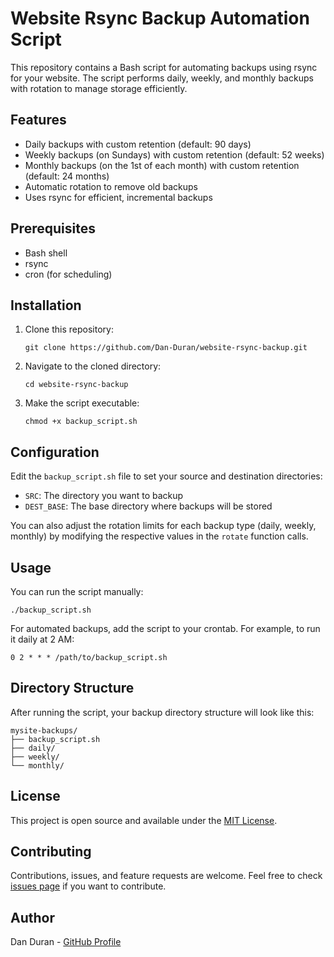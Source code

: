 # Website Rsync Backup Automation Script

This repository contains a Bash script for automating backups using rsync for your website. The script performs daily, weekly, and monthly backups with rotation to manage storage efficiently.

## Features

- Daily backups with custom retention (default: 90 days)
- Weekly backups (on Sundays) with custom retention (default: 52 weeks)
- Monthly backups (on the 1st of each month) with custom retention (default: 24 months)
- Automatic rotation to remove old backups
- Uses rsync for efficient, incremental backups

## Prerequisites

- Bash shell
- rsync
- cron (for scheduling)

## Installation

1. Clone this repository:
   ```
   git clone https://github.com/Dan-Duran/website-rsync-backup.git
   ```
2. Navigate to the cloned directory:
   ```
   cd website-rsync-backup
   ```
3. Make the script executable:
   ```
   chmod +x backup_script.sh
   ```

## Configuration

Edit the `backup_script.sh` file to set your source and destination directories:

- `SRC`: The directory you want to backup
- `DEST_BASE`: The base directory where backups will be stored

You can also adjust the rotation limits for each backup type (daily, weekly, monthly) by modifying the respective values in the `rotate` function calls.

## Usage

You can run the script manually:

```
./backup_script.sh
```

For automated backups, add the script to your crontab. For example, to run it daily at 2 AM:

```
0 2 * * * /path/to/backup_script.sh
```

## Directory Structure

After running the script, your backup directory structure will look like this:

```
mysite-backups/
├── backup_script.sh
├── daily/
├── weekly/
└── monthly/
```

## License

This project is open source and available under the [MIT License](LICENSE).

## Contributing

Contributions, issues, and feature requests are welcome. Feel free to check [issues page](https://github.com/Dan-Duran/website-rsync-backup/issues) if you want to contribute.

## Author

Dan Duran - [GitHub Profile](https://github.com/Dan-Duran)
